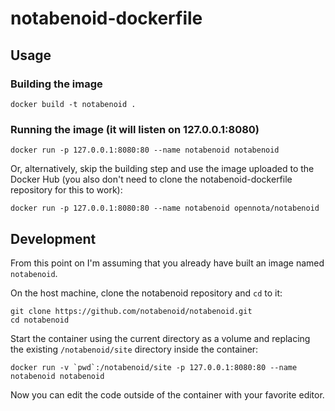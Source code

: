 # notabenoid-dockerfile

## Usage

### Building the image

    docker build -t notabenoid .

### Running the image (it will listen on 127.0.0.1:8080)

    docker run -p 127.0.0.1:8080:80 --name notabenoid notabenoid

Or, alternatively, skip the building step and use the image uploaded to the Docker Hub (you also don't need to clone the notabenoid-dockerfile repository for this to work):

    docker run -p 127.0.0.1:8080:80 --name notabenoid opennota/notabenoid

## Development

From this point on I'm assuming that you already have built an image named `notabenoid`.

On the host machine, clone the notabenoid repository and `cd` to it:

    git clone https://github.com/notabenoid/notabenoid.git
    cd notabenoid

Start the container using the current directory as a volume and replacing the existing `/notabenoid/site` directory inside the container:

    docker run -v `pwd`:/notabenoid/site -p 127.0.0.1:8080:80 --name notabenoid notabenoid

Now you can edit the code outside of the container with your favorite editor.
